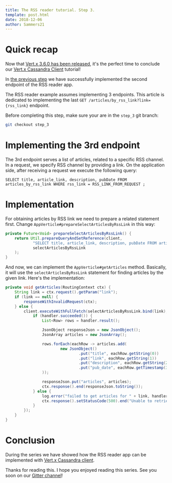 ```yaml
---
title: The RSS reader tutorial. Step 3.
template: post.html
date: 2018-12-06
author: Sammers21
--- 
```


# Quick recap

Now that [Vert.x 3.6.0 has been released](https://vertx.io/blog/eclipse-vert-x-3-6-0-released/), it's the perfect time to conclude our [Vert.x Cassandra Client](https://vertx.io/docs/vertx-cassandra-client/java/) tutorial!

In [the previous step](https://vertx.io/blog/the-rss-reader-tutorial-step-2/) we have successfully implemented the second endpoint 
of the RSS reader app.

The RSS reader example assumes implementing 3 endpoints. This article is dedicated to implementing the last `GET /articles/by_rss_link?link={rss_link}` endpoint.

Before completing this step, make sure your are in the `step_3` git branch:
```bash
git checkout step_3
```

# Implementing the 3rd endpoint

The 3rd endpoint serves a list of articles, related to a specific RSS channel. In a request, we specify RSS channel by providing a link. On the application side, after receiving a request we execute the following query:

```text
SELECT title, article_link, description, pubDate FROM articles_by_rss_link WHERE rss_link = RSS_LINK_FROM_REQUEST ;
```

# Implementation

For obtaining articles by RSS link we need to prepare a related statement first. Change `AppVerticle#prepareSelectArticlesByRssLink` in this way:

```java
private Future<Void> prepareSelectArticlesByRssLink() {
    return Util.prepareQueryAndSetReference(client,
            "SELECT title, article_link, description, pubDate FROM articles_by_rss_link WHERE rss_link = ? ;",
            selectArticlesByRssLink
    );
}
``` 

And now, we can implement the `AppVerticle#getArticles` method. Basically, it will use the `selectArticlesByRssLink` statement for finding articles by the given link. Here's the implementation:

```java
private void getArticles(RoutingContext ctx) {
    String link = ctx.request().getParam("link");
    if (link == null) {
        responseWithInvalidRequest(ctx);
    } else {
        client.executeWithFullFetch(selectArticlesByRssLink.bind(link), handler -> {
            if (handler.succeeded()) {
                List<Row> rows = handler.result();

                JsonObject responseJson = new JsonObject();
                JsonArray articles = new JsonArray();

                rows.forEach(eachRow -> articles.add(
                        new JsonObject()
                                .put("title", eachRow.getString(0))
                                .put("link", eachRow.getString(1))
                                .put("description", eachRow.getString(2))
                                .put("pub_date", eachRow.getTimestamp(3).getTime())
                ));

                responseJson.put("articles", articles);
                ctx.response().end(responseJson.toString());
            } else {
                log.error("failed to get articles for " + link, handler.cause());
                ctx.response().setStatusCode(500).end("Unable to retrieve the info from C*");
            }
        });
    }
}
```

# Conclusion

During the series we have showed how the RSS reader app can be implemented with [Vert.x Cassandra client](https://github.com/vert-x3/vertx-cassandra-client).

Thanks for reading this. I hope you enjoyed reading this series. See you soon on our [Gitter channel](https://gitter.im/eclipse-vertx/vertx-users)!
